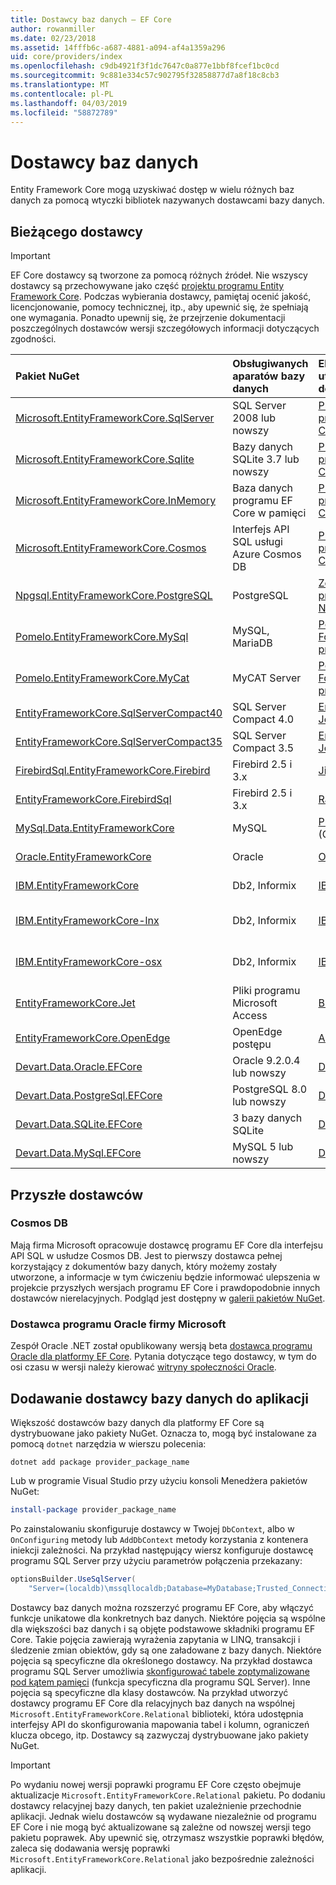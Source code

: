 ```yaml
---
title: Dostawcy baz danych — EF Core
author: rowanmiller
ms.date: 02/23/2018
ms.assetid: 14fffb6c-a687-4881-a094-af4a1359a296
uid: core/providers/index
ms.openlocfilehash: c9db4921f3f1dc7647c0a877e1bbf8fcef1bc0cd
ms.sourcegitcommit: 9c881e334c57c902795f32858877d7a8f18c8cb3
ms.translationtype: MT
ms.contentlocale: pl-PL
ms.lasthandoff: 04/03/2019
ms.locfileid: "58872789"
---
```

# <a name="database-providers"></a>Dostawcy baz danych

Entity Framework Core mogą uzyskiwać dostęp w wielu różnych baz danych za pomocą wtyczki bibliotek nazywanych dostawcami bazy danych.

## <a name="current-providers"></a>Bieżącego dostawcy
> [!IMPORTANT]  
> EF Core dostawcy są tworzone za pomocą różnych źródeł. Nie wszyscy dostawcy są przechowywane jako część [projektu programu Entity Framework Core](https://github.com/aspnet/EntityFrameworkCore). Podczas wybierania dostawcy, pamiętaj ocenić jakość, licencjonowanie, pomocy technicznej, itp., aby upewnić się, że spełniają one wymagania. Ponadto upewnij się, że przejrzenie dokumentacji poszczególnych dostawców wersji szczegółowych informacji dotyczących zgodności.

| Pakiet NuGet                                                                                                        | Obsługiwanych aparatów bazy danych | Element utrzymujący / dostawcy                                                           | Informacje o / wymagań | Przydatne linki                                                                                                                                                                                       |
|:---------------------------------------------------------------------------------------------------------------------|:---------------------------|:------------------------------------------------------------------------------|:---------------------|:---------------------------------------------------------------------------------------------------------------------------------------------------------------------------------------------------|
| [Microsoft.EntityFrameworkCore.SqlServer](https://www.nuget.org/packages/Microsoft.EntityFrameworkCore.SqlServer)    | SQL Server 2008 lub nowszy    | [Projekt programu EF Core](https://github.com/aspnet/EntityFrameworkCore/) (Microsoft) |                      | [Dokumentacja](xref:core/providers/sql-server/index)                                                                                                                                                       |
| [Microsoft.EntityFrameworkCore.Sqlite](https://www.nuget.org/packages/Microsoft.EntityFrameworkCore.Sqlite)          | Bazy danych SQLite 3.7 lub nowszy         | [Projekt programu EF Core](https://github.com/aspnet/EntityFrameworkCore/) (Microsoft) |                      | [Dokumentacja](xref:core/providers/sqlite/index)                                                                                                                                                           |
| [Microsoft.EntityFrameworkCore.InMemory](https://www.nuget.org/packages/Microsoft.EntityFrameworkCore.InMemory)      | Baza danych programu EF Core w pamięci | [Projekt programu EF Core](https://github.com/aspnet/EntityFrameworkCore/) (Microsoft) | Tylko do celów testowych     | [Dokumentacja](xref:core/providers/in-memory/index)                                                                                                                                                        |
| [Microsoft.EntityFrameworkCore.Cosmos](https://www.nuget.org/packages/Microsoft.EntityFrameworkCore.Cosmos)          | Interfejs API SQL usługi Azure Cosmos DB    | [Projekt programu EF Core](https://github.com/aspnet/EntityFrameworkCore/) (Microsoft) | Tylko wersja zapoznawcza         | [blog](https://blogs.msdn.microsoft.com/dotnet/2018/10/17/announcing-entity-framework-core-2-2-preview-3/)                                                                                         |
| [Npgsql.EntityFrameworkCore.PostgreSQL](https://www.nuget.org/packages/Npgsql.EntityFrameworkCore.PostgreSQL)        | PostgreSQL                 | [Zespół programistyczny Npgsql](https://github.com/npgsql)                          |                      | [Dokumentacja](http://www.npgsql.org/efcore/index.html)                                                                                                                                                    |
| [Pomelo.EntityFrameworkCore.MySql](https://www.nuget.org/packages/Pomelo.EntityFrameworkCore.MySql)                  | MySQL, MariaDB             | [Pomelo Foundation projektu](https://github.com/PomeloFoundation)              |                      | [Plik Readme](https://github.com/PomeloFoundation/Pomelo.EntityFrameworkCore.MySql/blob/master/README.md)                                                                                               |
| [Pomelo.EntityFrameworkCore.MyCat](https://www.nuget.org/packages/Pomelo.EntityFrameworkCore.MyCat)                  | MyCAT Server               | [Pomelo Foundation projektu](https://github.com/PomeloFoundation)              | Tylko wersję wstępną      | [Plik Readme](https://github.com/PomeloFoundation/Pomelo.EntityFrameworkCore.MyCat/blob/master/README.md)                                                                                               |
| [EntityFrameworkCore.SqlServerCompact40](https://www.nuget.org/packages/EntityFrameworkCore.SqlServerCompact40)      | SQL Server Compact 4.0     | [Erik Ejlskov Jensen](https://github.com/ErikEJ/)                             | .NET Framework       | [witryny typu wiki](https://github.com/ErikEJ/EntityFramework.SqlServerCompact/wiki/Using-EF-Core-with-SQL-Server-Compact-in-Traditional-.NET-Applications)                                                     |
| [EntityFrameworkCore.SqlServerCompact35](https://www.nuget.org/packages/EntityFrameworkCore.SqlServerCompact35)      | SQL Server Compact 3.5     | [Erik Ejlskov Jensen](https://github.com/ErikEJ/)                             | .NET Framework       | [witryny typu wiki](https://github.com/ErikEJ/EntityFramework.SqlServerCompact/wiki/Using-EF-Core-with-SQL-Server-Compact-in-Traditional-.NET-Applications)                                                     |
| [FirebirdSql.EntityFrameworkCore.Firebird](https://www.nuget.org/packages/FirebirdSql.EntityFrameworkCore.Firebird/) | Firebird 2.5 i 3.x       | [Jiří Činčura](https://github.com/cincuranet)                                 |                      | [Dokumentacja](https://github.com/cincuranet/FirebirdSql.Data.FirebirdClient/blob/master/Provider/docs/entity-framework-core.md)                                                                           |
| [EntityFrameworkCore.FirebirdSql](https://www.nuget.org/packages/EntityFrameworkCore.FirebirdSql/)                   | Firebird 2.5 i 3.x       | [Rafael Almeida](https://github.com/ralmsdeveloper)                           |                      | [witryny typu wiki](https://github.com/ralmsdeveloper/EntityFrameworkCore.FirebirdSQL/wiki)                                                                                                                     |
| [MySql.Data.EntityFrameworkCore](https://www.nuget.org/packages/MySql.Data.EntityFrameworkCore)                      | MySQL                      | [Projekt MySQL](http://dev.mysql.com) (Oracle)                                |                      | [Dokumentacja](https://dev.mysql.com/doc/connector-net/en/connector-net-entityframework-core.html)                                                                                                         |
| [Oracle.EntityFrameworkCore](https://www.nuget.org/packages/Oracle.EntityFrameworkCore/)                             | Oracle                     | [Oracle](https://www.oracle.com/technetwork/topics/dotnet/)                   | Wersja wstępna           | [Witryny sieci Web](https://www.oracle.com/technetwork/topics/dotnet/)                                                                                                                                       |
| [IBM.EntityFrameworkCore](https://www.nuget.org/packages/IBM.EntityFrameworkCore)                                    | Db2, Informix              | [IBM](https://ibm.com)                                                        | Wersja Windows      | [blog](https://www.ibm.com/developerworks/community/blogs/96960515-2ea1-4391-8170-b0515d08e4da/entry/Creating_Entity_Data_Model_using_IBM_Data_Server_providers_for_Entity_Framework_Core?lang=en) |
| [IBM.EntityFrameworkCore-lnx](https://www.nuget.org/packages/IBM.EntityFrameworkCore-lnx)                            | Db2, Informix              | [IBM](https://ibm.com)                                                        | Wersji systemu Linux        | [blog](https://www.ibm.com/developerworks/community/blogs/96960515-2ea1-4391-8170-b0515d08e4da/entry/Creating_Entity_Data_Model_using_IBM_Data_Server_providers_for_Entity_Framework_Core?lang=en) |
| [IBM.EntityFrameworkCore-osx](https://www.nuget.org/packages/IBM.EntityFrameworkCore-osx)                            | Db2, Informix              | [IBM](https://ibm.com)                                                        | wersja systemu macOS        | [blog](https://www.ibm.com/developerworks/community/blogs/96960515-2ea1-4391-8170-b0515d08e4da/entry/Creating_Entity_Data_Model_using_IBM_Data_Server_providers_for_Entity_Framework_Core?lang=en) |
| [EntityFrameworkCore.Jet](https://www.nuget.org/packages/EntityFrameworkCore.Jet/)                                   | Pliki programu Microsoft Access     | [Bubi](https://github.com/bubibubi)                                           | .NET Framework       | [Plik Readme](https://github.com/bubibubi/EntityFrameworkCore.Jet/blob/master/docs/README.md)                                                                                                           |
| [EntityFrameworkCore.OpenEdge](https://www.nuget.org/packages/EntityFrameworkCore.OpenEdge/)                         | OpenEdge postępu          | [Alex Wiese](https://github.com/alexwiese)                                    |                      | [Plik Readme](https://github.com/alexwiese/EntityFrameworkCore.OpenEdge/blob/master/README.md)                                                                                                          |
| [Devart.Data.Oracle.EFCore](https://www.nuget.org/packages/Devart.Data.Oracle.EFCore/)                               | Oracle 9.2.0.4 lub nowszy     | [DevArt](https://www.devart.com/)                                             | Płatne                 | [Dokumentacja](https://www.devart.com/dotconnect/oracle/docs/)                                                                                                                                             |
| [Devart.Data.PostgreSql.EFCore](https://www.nuget.org/packages/Devart.Data.PostgreSql.EFCore/)                       | PostgreSQL 8.0 lub nowszy     | [DevArt](https://www.devart.com/)                                             | Płatne                 | [Dokumentacja](https://www.devart.com/dotconnect/postgresql/docs/)                                                                                                                                         |
| [Devart.Data.SQLite.EFCore](https://www.nuget.org/packages/Devart.Data.SQLite.EFCore/)                               | 3 bazy danych SQLite           | [DevArt](https://www.devart.com/)                                             | Płatne                 | [Dokumentacja](https://www.devart.com/dotconnect/sqlite/docs/)                                                                                                                                             |
| [Devart.Data.MySql.EFCore](https://www.nuget.org/packages/Devart.Data.MySql.EFCore/)                                 | MySQL 5 lub nowszy            | [DevArt](https://www.devart.com/)                                             | Płatne                 | [Dokumentacja](https://www.devart.com/dotconnect/mysql/docs/)                                                                                                                                              |

## <a name="future-providers"></a>Przyszłe dostawców

### <a name="cosmos-db"></a>Cosmos DB

Mają firma Microsoft opracowuje dostawcę programu EF Core dla interfejsu API SQL w usłudze Cosmos DB.
Jest to pierwszy dostawca pełnej korzystający z dokumentów bazy danych, który możemy zostały utworzone, a informacje w tym ćwiczeniu będzie informować ulepszenia w projekcie przyszłych wersjach programu EF Core i prawdopodobnie innych dostawców nierelacyjnych.
Podgląd jest dostępny w [galerii pakietów NuGet](https://www.nuget.org/packages/Microsoft.EntityFrameworkCore.Cosmos).

### <a name="oracle-first-party-provider"></a>Dostawca programu Oracle firmy Microsoft
Zespół Oracle .NET został opublikowany wersją beta [dostawca programu Oracle dla platformy EF Core](https://www.nuget.org/packages/Oracle.EntityFrameworkCore/).
Pytania dotyczące tego dostawcy, w tym do osi czasu w wersji należy kierować [witryny społeczności Oracle](https://community.oracle.com/).

## <a name="adding-a-database-provider-to-your-application"></a>Dodawanie dostawcy bazy danych do aplikacji

Większość dostawców bazy danych dla platformy EF Core są dystrybuowane jako pakiety NuGet. Oznacza to, mogą być instalowane za pomocą `dotnet` narzędzia w wierszu polecenia:

``` console
dotnet add package provider_package_name
```

Lub w programie Visual Studio przy użyciu konsoli Menedżera pakietów NuGet:

``` powershell
install-package provider_package_name
```

Po zainstalowaniu skonfiguruje dostawcy w Twojej `DbContext`, albo w `OnConfiguring` metody lub `AddDbContext` metody korzystania z kontenera iniekcji zależności.
Na przykład następujący wiersz konfiguruje dostawcę programu SQL Server przy użyciu parametrów połączenia przekazany:

``` csharp
optionsBuilder.UseSqlServer(
    "Server=(localdb)\mssqllocaldb;Database=MyDatabase;Trusted_Connection=True;");
```  

Dostawcy baz danych można rozszerzyć programu EF Core, aby włączyć funkcje unikatowe dla konkretnych baz danych.
Niektóre pojęcia są wspólne dla większości baz danych i są objęte podstawowe składniki programu EF Core.
Takie pojęcia zawierają wyrażenia zapytania w LINQ, transakcji i śledzenie zmian obiektów, gdy są one załadowane z bazy danych.
Niektóre pojęcia są specyficzne dla określonego dostawcy.
Na przykład dostawca programu SQL Server umożliwia [skonfigurować tabele zoptymalizowane pod kątem pamięci](xref:core/providers/sql-server/memory-optimized-tables) (funkcja specyficzna dla programu SQL Server).
Inne pojęcia są specyficzne dla klasy dostawców.
Na przykład utworzyć dostawcy programu EF Core dla relacyjnych baz danych na wspólnej `Microsoft.EntityFrameworkCore.Relational` biblioteki, która udostępnia interfejsy API do skonfigurowania mapowania tabel i kolumn, ograniczeń klucza obcego, itp. Dostawcy są zazwyczaj dystrybuowane jako pakiety NuGet.

> [!IMPORTANT]  
> Po wydaniu nowej wersji poprawki programu EF Core często obejmuje aktualizacje `Microsoft.EntityFrameworkCore.Relational` pakietu.
> Po dodaniu dostawcy relacyjnej bazy danych, ten pakiet uzależnienie przechodnie aplikacji.
> Jednak wielu dostawców są wydawane niezależnie od programu EF Core i nie mogą być aktualizowane są zależne od nowszej wersji tego pakietu poprawek.
> Aby upewnić się, otrzymasz wszystkie poprawki błędów, zaleca się dodawania wersję poprawki `Microsoft.EntityFrameworkCore.Relational` jako bezpośrednie zależności aplikacji.
